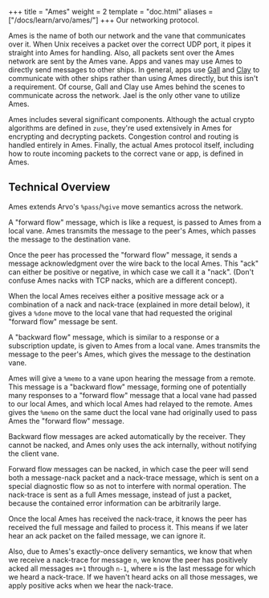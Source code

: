 +++
title = "Ames"
weight = 2
template = "doc.html"
aliases = ["/docs/learn/arvo/ames/"]
+++
Our networking protocol.

Ames is the name of both our network and the vane that communicates
over it. When Unix receives a packet over the correct UDP port, it pipes
it straight into Ames for handling. Also, all packets sent over the
Ames network are sent by the Ames vane. Apps and vanes may use
Ames to directly send messages to other ships. In general, apps use
[Gall](@/docs/tutorials/arvo/gall.md) and [Clay](@/docs/tutorials/arvo/clay.md)
to communicate with other ships rather than using Ames
directly, but this isn't a requirement. Of course, Gall and Clay use
Ames behind the scenes to communicate across the network. Jael is the only other
vane to utilize Ames.

Ames includes several significant components. Although the actual
crypto algorithms are defined in `zuse`, they're used extensively in
Ames for encrypting and decrypting packets. Congestion control and
routing is handled entirely in Ames. Finally, the actual Ames
protocol itself, including how to route incoming packets to the correct
vane or app, is defined in Ames.

## Technical Overview

Ames extends Arvo's `%pass`/`%give` move semantics across the network.

A "forward flow" message, which is like a request, is passed to
Ames from a local vane.  Ames transmits the message to the peer's
Ames, which passes the message to the destination vane.

Once the peer has processed the "forward flow" message, it sends a
message acknowledgment over the wire back to the local Ames.  This
"ack" can either be positive or negative, in which case we call it a
"nack".  (Don't confuse Ames nacks with TCP nacks, which are a
different concept).

When the local Ames receives either a positive message ack or a
combination of a nack and nack-trace (explained in more detail
below), it gives a `%done` move to the local vane that had
requested the original "forward flow" message be sent.

A "backward flow" message, which is similar to a response or a
subscription update, is given to Ames from a local vane.  Ames
transmits the message to the peer's Ames, which gives the message
to the destination vane.

Ames will give a `%memo` to a vane upon hearing the message from a
remote. This message is a "backward flow" message, forming one of
potentially many responses to a "forward flow" message that a
local vane had passed to our local Ames, and which local Ames had
relayed to the remote.  Ames gives the `%memo` on the same duct the
local vane had originally used to pass Ames the "forward flow"
message.

Backward flow messages are acked automatically by the receiver.
They cannot be nacked, and Ames only uses the ack internally,
without notifying the client vane.

Forward flow messages can be nacked, in which case the peer will
send both a message-nack packet and a nack-trace message, which is
sent on a special diagnostic flow so as not to interfere with
normal operation.  The nack-trace is sent as a full Ames message,
instead of just a packet, because the contained error information
can be arbitrarily large.

Once the local Ames has received the nack-trace, it knows the peer
has received the full message and failed to process it.  This
means if we later hear an ack packet on the failed message, we can
ignore it.

Also, due to Ames's exactly-once delivery semantics, we know that
when we receive a nack-trace for message `n`, we know the peer has
positively acked all messages `m+1` through `n-1`, where `m` is the last
message for which we heard a nack-trace.  If we haven't heard acks
on all those messages, we apply positive acks when we hear the
nack-trace.
